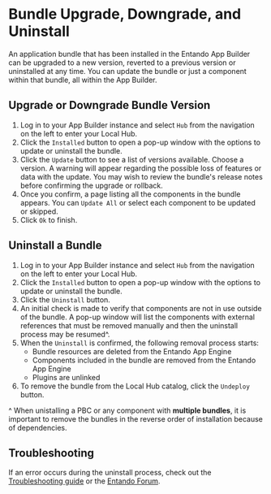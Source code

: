 # Bundle Upgrade, Downgrade, and Uninstall
An application bundle that has been installed in the Entando App Builder can be upgraded to a new version, reverted to a previous version or uninstalled at any time. You can update the bundle or just a component within that bundle, all within the App Builder. 

## Upgrade or Downgrade Bundle Version

1. Log in to your App Builder instance and select `Hub` from the navigation on the left to enter your Local Hub.
2. Click the `Installed` button to open a pop-up window with the options to update or uninstall the bundle. 
3. Click the `Update` button to see a list of versions available. Choose a version. A warning will appear regarding the possible loss of features or data with the update. You may wish to review the bundle's release notes before confirming the upgrade or rollback. 
4. Once you confirm, a page listing all the components in the bundle appears. You can `Update All` or select each component to be updated or skipped. 
5. Click `Ok` to finish. 

## Uninstall a Bundle
1. Log in to your App Builder instance and select `Hub` from the navigation on the left to enter your Local Hub.
2. Click the `Installed` button to open a pop-up window with the options to update or uninstall the bundle.
3. Click the `Uninstall` button.
4. An initial check is made to verify that components are not in use outside of the bundle. A pop-up window will list the components with external references that must be removed manually and then the uninstall process may be resumed^.
5. When the `Uninstall` is confirmed, the following removal process starts:
    - Bundle resources are deleted from the Entando App Engine
    - Components included in the bundle are removed from the Entando App Engine
    - Plugins are unlinked
6. To remove the bundle from the Local Hub catalog, click the `Undeploy` button.

^ When unistalling a PBC or any component with **multiple bundles**, it is important to remove the bundles in the reverse order of installation because of dependencies. 

## Troubleshooting
If an error occurs during the uninstall process, check out the [Troubleshooting guide](./troubleshooting-guide.md) or the [Entando Forum](https://forum.entando.com).



